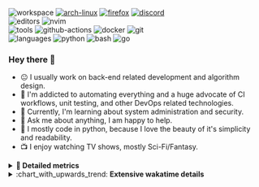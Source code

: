 ![workspace](https://img.shields.io/static/v1?label=&message=workspace:&color=555&style=flat-square)
[![arch-linux](https://img.shields.io/static/v1?logo=arch-linux&label=&message=Arch%20Linux&color=111&logoColor=AAA&style=flat-square)](https://archlinux.org)
[![firefox](https://img.shields.io/static/v1?logo=firefox-browser&label=&message=Firefox&color=111&logoColor=AAA&style=flat-square)](https://mozilla.org/en-US/firefox/)
[![discord](https://img.shields.io/static/v1?logo=discord&label=&message=Discord&color=111&logoColor=AAA&style=flat-square)](https://discord.gg/B8rf3xxgbJ)
<br>
![editors](https://img.shields.io/static/v1?label=&message=editors:&color=555&style=flat-square)
![nvim](https://img.shields.io/static/v1?logo=neovim&label=&message=NeoVim&color=111&logoColor=AAA&style=flat-square)
<br>
![tools](https://img.shields.io/static/v1?label=&message=tools:&color=555&style=flat-square)
![github-actions](https://img.shields.io/static/v1?logo=github-actions&label=&message=github%20actions&color=111&logoColor=AAA&style=flat-square)
![docker](https://img.shields.io/static/v1?logo=docker&label=&message=docker&color=111&logoColor=AAA&style=flat-square)
![git](https://img.shields.io/static/v1?logo=git&label=&message=git&color=111&logoColor=AAA&style=flat-square)
<br>
![languages](https://img.shields.io/static/v1?label=&message=languages:&color=555&style=flat-square)
![python](https://img.shields.io/static/v1?logo=python&label=&message=python&color=111&logoColor=AAA&style=flat-square&link=)
![bash](https://img.shields.io/static/v1?logo=gnu-bash&label=&message=bash&color=111&logoColor=AAA&style=flat-square)
![go](https://img.shields.io/static/v1?logo=rust&label=&message=rust&color=111&logoColor=AAA&style=flat-square)

<!-- Load profile visitor count, but don't display it, keep it as a private stat, no need to show off (888)-->
[](https://visitor-badge.glitch.me/badge?page_id=ItsDrike.ItsDrike)

### Hey there 👋

- :neutral_face: I usually work on back-end related development and algorithm design.
- :man: I'm addicted to automating everything and a huge advocate of CI workflows, unit testing, and other DevOps related technologies.
- :seedling: Currently, I'm learning about system administration and security.
- :speech_balloon: Ask me about anything, I am happy to help.
- :snake: I mostly code in python, because I love the beauty of it's simplicity and readability.
- :tv: I enjoy watching TV shows, mostly Sci-Fi/Fantasy.

<details>
 <summary> <b>📌 Detailed metrics</b></summary>
 
 <table>
  <tr>
    <th>🙋 Profile Details</th>
    <th>🧮 Repositories traffic</th>
  </tr>
  <tr>
   <td>
     <img alt="" width="400" src="https://github.com/ItsDrike/ItsDrike/blob/master/metrics/profile.svg">
   </td>
   <td>
     <img alt="" width="400" src="https://github.com/ItsDrike/ItsDrike/blob/master/metrics/repositories.svg">
   </td>
  </tr>
  <tr>
    <th>📅 Isometric commit calendar</th>
    <th>🈷️ Most used languages</th>
  </tr>
  <tr>
    <td align="center">
      <img alt="" width="400" src="https://github.com/ItsDrike/ItsDrike/blob/master/metrics/isocalendar.svg">
    </td>
    <td>
      <img alt="" width="400" src="https://github.com/ItsDrike/ItsDrike/blob/master/metrics/languages.svg">
    </td>
  </tr>
  <tr>
   <th>♐ Code snippet of the day</th>
   <th>🌟 Recently starred repositories</th>
  </tr>
  <tr>
   <td align="center">
    <img alt="" width="400" src="https://github.com/ItsDrike/ItsDrike/blob/master/metrics/code_snippet.svg">
   </td>
   <td align="center">
    <img alt="" width="400" src="https://github.com/ItsDrike/ItsDrike/blob/master/metrics/starred_repos.svg">
   </td>
  </tr>
  <tr>
    <th>💡 Coding habits</th>
    <th>⏰ WakaTime plugin</th>
  </tr>
  <tr>
   <td align="center">
    <img alt="" width="400" src="https://github.com/ItsDrike/ItsDrike/blob/master/metrics/habits.svg">
   </td>
   <td align="center">
     <img alt="" width="400" src="https://github.com/ItsDrike/ItsDrike/blob/master/metrics/wakatime.svg">
   </td>
  </tr>
 </table>
</details>

<details>
 <summary>:chart_with_upwards_trend: <b>Extensive wakatime details</b></summary>
 
<!--START_SECTION:waka-->
![Code Time](http://img.shields.io/badge/Code%20Time-4%2C326%20hrs%2017%20mins-blue)

**I'm a Night 🦉** 

```text
🌞 Morning                1515 commits        ██░░░░░░░░░░░░░░░░░░░░░░░   09.07 % 
🌆 Daytime                5048 commits        ████████░░░░░░░░░░░░░░░░░   30.21 % 
🌃 Evening                6017 commits        █████████░░░░░░░░░░░░░░░░   36.01 % 
🌙 Night                  4129 commits        ██████░░░░░░░░░░░░░░░░░░░   24.71 % 
```
📅 **I'm Most Productive on Monday** 

```text
Monday                   2906 commits        ████░░░░░░░░░░░░░░░░░░░░░   17.39 % 
Tuesday                  2480 commits        ████░░░░░░░░░░░░░░░░░░░░░   14.84 % 
Wednesday                2509 commits        ████░░░░░░░░░░░░░░░░░░░░░   15.02 % 
Thursday                 2376 commits        ████░░░░░░░░░░░░░░░░░░░░░   14.22 % 
Friday                   1882 commits        ███░░░░░░░░░░░░░░░░░░░░░░   11.26 % 
Saturday                 1767 commits        ███░░░░░░░░░░░░░░░░░░░░░░   10.58 % 
Sunday                   2789 commits        ████░░░░░░░░░░░░░░░░░░░░░   16.69 % 
```


📊 **This Week I Spent My Time On** 

```text
💬 Programming Languages: 
Python                   7 hrs 47 mins       ██████░░░░░░░░░░░░░░░░░░░   22.07 % 
Markdown                 6 hrs 53 mins       █████░░░░░░░░░░░░░░░░░░░░   19.52 % 
hyprlang                 5 hrs 43 mins       ████░░░░░░░░░░░░░░░░░░░░░   16.22 % 
HTML                     3 hrs 13 mins       ██░░░░░░░░░░░░░░░░░░░░░░░   09.16 % 
YAML                     2 hrs 2 mins        █░░░░░░░░░░░░░░░░░░░░░░░░   05.80 % 

🔥 Editors: 
Neovim                   35 hrs 17 mins      █████████████████████████   100.00 % 

💻 Operating System: 
Linux                    35 hrs 17 mins      █████████████████████████   100.00 % 
```

**I Mostly Code in Python** 

```text
Python                   44 repos            ████████████████░░░░░░░░░   64.71 % 
C++                      7 repos             ███░░░░░░░░░░░░░░░░░░░░░░   10.29 % 
Lua                      6 repos             ██░░░░░░░░░░░░░░░░░░░░░░░   08.82 % 
C                        2 repos             █░░░░░░░░░░░░░░░░░░░░░░░░   02.94 % 
Nix                      1 repo              ░░░░░░░░░░░░░░░░░░░░░░░░░   01.47 % 
```




 Last Updated on 17/03/2024 01:24:46 UTC
<!--END_SECTION:waka-->

</details>
